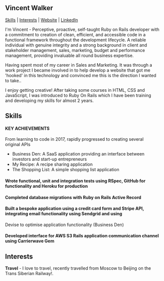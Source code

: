 ## Vincent Walker

[Skills](#skills) | [Interests](#interests) | [Website](https://www.vincethewalker.com/) | [LinkedIn](https://www.linkedin.com/in/vincethewalker/)

I'm Vincent - Perceptive, proactive, self-taught Ruby on Rails developer with a commitment to creation of clean, efficient, and accessible code in a functional framework throughout the development lifecycle. A reliable individual with genuine integrity and a strong background in client and stakeholder management, sales, marketing, budget and performance management, providing invaluable all round business expertise.

Having spent most of my career in Sales and Marketing. It was through a work project I became involved in to help develop a website that got me 'hooked' in this technology and convinced me this is the direction I wanted to take..

I enjoy getting creative! After taking some courses in HTML, CSS and JavaScript, I was introduced to Ruby On Rails which I have been training and developing my skills for almost 2 years.

## Skills

#### KEY ACHIEVEMENTS

From learning to code in 2017, rapidly progressed to creating several original APIs
- Business Den: A SaaS application providing an interface between investors and start-up entrepreneurs
- My Recipe: A recipe sharing application
- The Shopping List: A simple shopping list application
#### Wrote functional, unit and integration tests using RSpec, GitHub for functionality and Heroku for production
#### Completed database migrations with Ruby on Rails Active Record
#### Built a bespoke application using a credit card form and Stripe API, integrating email functionality using Sendgrid and using
Devise to optimise application functionality (Business Den)
#### Developed interface for AWS S3 Rails application communication channel using Carrierwave Gem

## Interests

**Travel** - I love to travel, recently travelled from Moscow to Beijing on the Trans Siberian Railway!.

